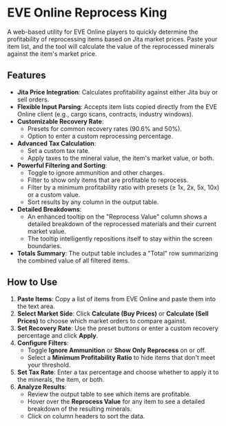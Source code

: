 # EVE Online Reprocess King

A web-based utility for EVE Online players to quickly determine the profitability of reprocessing items based on Jita market prices. Paste your item list, and the tool will calculate the value of the reprocessed minerals against the item's market price.

## Features

- **Jita Price Integration**: Calculates profitability against either Jita buy or sell orders.
- **Flexible Input Parsing**: Accepts item lists copied directly from the EVE Online client (e.g., cargo scans, contracts, industry windows).
- **Customizable Recovery Rate**:
    - Presets for common recovery rates (90.6% and 50%).
    - Option to enter a custom reprocessing percentage.
- **Advanced Tax Calculation**:
    - Set a custom tax rate.
    - Apply taxes to the mineral value, the item's market value, or both.
- **Powerful Filtering and Sorting**:
    - Toggle to ignore ammunition and other charges.
    - Filter to show only items that are profitable to reprocess.
    - Filter by a minimum profitability ratio with presets (≥ 1x, 2x, 5x, 10x) or a custom value.
    - Sort results by any column in the output table.
- **Detailed Breakdowns**:
    - An enhanced tooltip on the "Reprocess Value" column shows a detailed breakdown of the reprocessed materials and their current market value.
    - The tooltip intelligently repositions itself to stay within the screen boundaries.
- **Totals Summary**: The output table includes a "Total" row summarizing the combined value of all filtered items.

## How to Use

1.  **Paste Items**: Copy a list of items from EVE Online and paste them into the text area.
2.  **Select Market Side**: Click **Calculate (Buy Prices)** or **Calculate (Sell Prices)** to choose which market orders to compare against.
3.  **Set Recovery Rate**: Use the preset buttons or enter a custom recovery percentage and click **Apply**.
4.  **Configure Filters**:
    - Toggle **Ignore Ammunition** or **Show Only Reprocess** on or off.
    - Select a **Minimum Profitability Ratio** to hide items that don't meet your threshold.
5.  **Set Tax Rate**: Enter a tax percentage and choose whether to apply it to the minerals, the item, or both.
6.  **Analyze Results**:
    - Review the output table to see which items are profitable.
    - Hover over the **Reprocess Value** for any item to see a detailed breakdown of the resulting minerals.
    - Click on column headers to sort the data.
